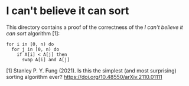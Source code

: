 # I can't believe it can sort

This directory contains a proof of the correctness of the *I can't believe it can sort* algorithm [1]:

```
for i in [0, n) do
  for j in [0, n) do
    if A[i] < A[j] then
      swap A[i] and A[j]
```

[1] Stanley P. Y. Fung (2021). Is this the simplest (and most surprising) sorting algorithm ever? https://doi.org/10.48550/arXiv.2110.01111
